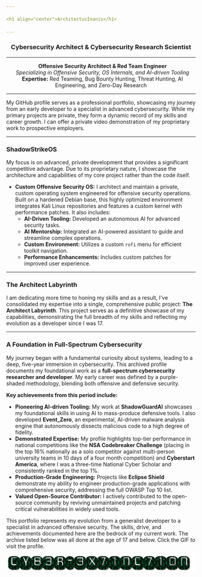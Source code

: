 ```yaml
---

<h1 align="center">ArchitectusInanis</h1>

---
```


<h3 align="center">Cybersecurity Architect & Cybersecurity Research Scientist</h3>

---

<p align="center">
  <strong>Offensive Security Architect & Red Team Engineer</strong><br>
  <em>Specializing in Offensive Security, OS Internals, and AI-driven Tooling</em><br>
  <strong>Expertise:</strong> Red Teaming, Bug Bounty Hunting, Threat Hunting, AI Engineering, and Zero-Day Research
</p>

---

My GitHub profile serves as a professional portfolio, showcasing my journey from an early developer to a specialist in advanced cybersecurity. While my primary projects are private, they form a dynamic record of my skills and career growth. I can offer a private video demonstration of my proprietary work to prospective employers.

---

### ShadowStrikeOS

My focus is on advanced, private development that provides a significant competitive advantage. Due to its proprietary nature, I showcase the architecture and capabilities of my core project rather than the code itself.

* **Custom Offensive Security OS:** I architect and maintain a private, custom operating system engineered for offensive security operations. Built on a hardened Debian base, this highly optimized environment integrates Kali Linux repositories and features a custom kernel with performance patches. It also includes:
    * **AI-Driven Tooling:** Developed an autonomous AI for advanced security tasks.
    * **AI Mentorship:** Integrated an AI-powered assistant to guide and streamline complex operations.
    * **Custom Environment:** Utilizes a custom `rofi` menu for efficient toolkit navigation.
    * **Performance Enhancements:** Includes custom patches for improved user experience.

---

### The Architect Labyrinth

I am dedicating more time to honing my skills and as a result, I've consolidated my expertise into a single, comprehensive public project: **The Architect Labyrinth**. This project serves as a definitive showcase of my capabilities, demonstrating the full breadth of my skills and reflecting my evolution as a developer since I was 17.

---

### A Foundation in Full-Spectrum Cybersecurity

My journey began with a fundamental curiosity about systems, leading to a deep, five-year immersion in cybersecurity. This archived profile documents my foundational work as a **full-spectrum cybersecurity researcher and developer**. My early career was defined by a purple-shaded methodology, blending both offensive and defensive security.

**Key achievements from this period include:**

* **Pioneering AI-driven Tooling:** My work at **ShadowGuardAI** showcases my foundational skills in using AI to mass-produce defensive tools. I also developed **Event_Zero**, an experimental, AI-driven malware analysis engine that autonomously dissects malicious code to a high degree of fidelity.
* **Demonstrated Expertise:** My profile highlights top-tier performance in national competitions like the **NSA Codebreaker Challenge** (placing in the top 16% nationally as a solo competitor against multi-person university teams in 10 days of a four month competition) and **Cyberstart America**, where I was a three-time National Cyber Scholar and consistently ranked in the top 1%.
* **Production-Grade Engineering:** Projects like **Eclipse Shield** demonstrate my ability to engineer production-grade applications with comprehensive security, addressing the full OWASP Top 10 list.
* **Valued Open-Source Contributor:** I actively contributed to the open-source community by reviving unmaintained projects and patching critical vulnerabilities in widely used tools.

This portfolio represents my evolution from a generalist developer to a specialist in advanced offensive security. The skills, drive, and achievements documented here are the bedrock of my current work. The archive listed below was all done at the age of 17 and below. Click the GIF to visit the profile.

<p align="center">
  <a href="https://github.com/CY83R-3X71NC710N" target="_blank" rel="noopener noreferrer">
    <img src="https://raw.githubusercontent.com/ArchitectusInanis/ArchitectusInanis/main/cy83r-3x71nc710n-text.gif" alt="CY83R-3X71NC710N Archive">
  </a>
</p>
